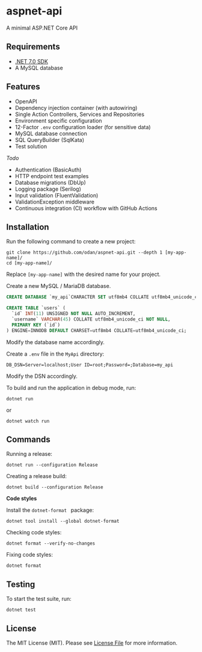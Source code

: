 # aspnet-api

A minimal ASP.NET Core API

## Requirements

* [.NET 7.0 SDK](https://dotnet.microsoft.com/en-us/download/dotnet/7.0)
* A MySQL database

## Features

* OpenAPI
* Dependency injection container (with autowiring)
* Single Action Controllers, Services and Repositories
* Environment specific configuration
* 12-Factor `.env` configuration loader (for sensitive data)
* MySQL database connection
* SQL QueryBuilder (SqlKata)
* Test solution

*Todo*

* Authentication (BasicAuth)
* HTTP endpoint test examples
* Database migrations (DbUp)
* Logging package (Serilog)
* Input validation (FluentValidation)
* ValidationException middleware
* Continuous integration (CI) workflow with GitHub Actions


## Installation

Run the following command to create a new project:

```
git clone https://github.com/odan/aspnet-api.git --depth 1 [my-app-name]/
cd [my-app-name]/
```

Replace `[my-app-name]` with the desired name for your project. 


Create a new MySQL / MariaDB database.

```sql
CREATE DATABASE `my_api`CHARACTER SET utf8mb4 COLLATE utf8mb4_unicode_ci; 

CREATE TABLE `users` (
  `id` INT(11) UNSIGNED NOT NULL AUTO_INCREMENT,
  `username` VARCHAR(45) COLLATE utf8mb4_unicode_ci NOT NULL,
  PRIMARY KEY (`id`)
) ENGINE=INNODB DEFAULT CHARSET=utf8mb4 COLLATE=utf8mb4_unicode_ci;
```

Modify the database name accordingly.

Create a `.env` file in the `MyApi` directory:

```env
DB_DSN=Server=localhost;User ID=root;Password=;Database=my_api
```

Modify the DSN accordingly.

To build and run the application in debug mode, run:

```
dotnet run
```

or

```
dotnet watch run
```

## Commands

Running a release:

```
dotnet run --configuration Release
```

Creating a release build:

```
dotnet build --configuration Release
```

**Code styles**

Install the `dotnet-format ` package:

```
dotnet tool install --global dotnet-format 
```

Checking code styles:

```
dotnet format --verify-no-changes
```

Fixing code styles:

```
dotnet format
```

## Testing

To start the test suite, run:

```
dotnet test
```

## License

The MIT License (MIT). Please see [License File](LICENSE) for more information.
